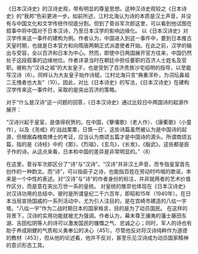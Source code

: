 

《日本汉诗史》的汉诗史观，带有明显的尊皇思想。这种汉诗史观较之《日本诗史》的“我邦”色彩更进一步。如前所述，江村北海认为诗的本质是汉土声音，并没有与中国文化和文学传统作彻底分割。但到了菅谷军次郎这里，可以看到他试图在叙事中将中国对于日本汉诗，乃至日本汉学的影响边缘化。
以《日本汉诗史》对汉学传来这一事件的建构为例。作者认为，中国进入到这一事件中，要到日本推古天皇时期，也就是日本官方和向隋唐两朝正式派遣使者开始。在此之前，汉学的输出与受容，全以百济和日本为中心。然而，即使中日两国展开官方往来，中国仍然处于这段叙事的边缘地位。作者详录当时在朝廷中担任要职的百济人士姓名及官职。被称为“汉诗之祖”的大友皇子，也是受到了百济贵族沙宅绍明的指导，以至能写汉诗（6）。同样认为大友皇子始作诗赋，江村北海只言“典重浑朴，为词坛鼻祖二无愧者也大友”（10）。因此，对比《日本诗史》的写法，《日本汉诗史》在建构汉学传来这一事件时，采取的是突出百济的策略。

对于“什么是汉诗”这一问题的回答，《日本汉诗史》通过比较日中两国诗的起源作展开：

“汉诗兴起于皇室，是值得祝贺的。在中国，《擊壤歌》（老人作）、《康衢歌》（小童作），以及《尧戒》的‘战战栗栗，日慎一日’，这些诗篇虽然被认为是中国诗的起源，但根据森槐南博士的考证，应当认为商颂五篇才是中国诗的源头。所谓商颂五篇，指的是《诗经》中的《那》，《烈祖》，《玄鸟》，《长发》，《殷武》。这些都是臣子作的诗。从这点来看，日本和中国的差异是非常明显的。”（8）

在这里，菅谷军次郎区分了“诗”与“汉诗”。“汉诗”并非汉土声音，而专指皇室首先创作的一种韵文。而“诗”，可以指臣子之诗，也能指百姓在劳动时吟唱的歌谣，本来是一个中性的表述。对“汉诗”与“诗”的作者身份的标注，并非就两者的艺术价值作区分，而是意在突出万世一系的皇统。
对皇统的推崇也体现在《日本汉诗史》对汉诗功用的总结中。彼时是所谓皇纪二千六百年，即昭和15年（1940年）。在日本当局宣扬国威的一系列活动中，尤为引人注目的，是在宫崎市建造的八纮一宇塔。“八纮一宇”作为二战时期日本的国家格言，目的是为了动员国民。
在这样的背景下，汉诗的实用功能就被尤为强调。作者认为，幕末尊王攘夷的藩士藤田东湖、吉田松阴等人的诗可以激发国民的慷慨之气、忠诚之心；同时，军人的诗也有助于养成刚健的气质和义勇奉公的决心（451）。尽管他反对将汉诗纯粹作为道德的教材（453），但从他的论述看，他并不反对，甚至乐见汉诗成为动员国家精神的意识形态工具。



